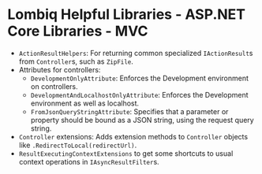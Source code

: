 # Lombiq Helpful Libraries - ASP.NET Core Libraries - MVC

- `ActionResultHelpers`: For returning common specialized `IActionResult`s from `Controller`s, such as `ZipFile`.
- Attributes for controllers:
  - `DevelopmentOnlyAttribute`: Enforces the Development environment on controllers.
  - `DevelopmentAndLocalhostOnlyAttribute`: Enforces the Development environment as well as localhost.
  - `FromJsonQueryStringAttribute`: Specifies that a parameter or property should be bound as a JSON string, using the request query string.
- `Controller` extensions: Adds extension methods to `Controller` objects like `.RedirectToLocal(redirectUrl)`.
- `ResultExecutingContextExtensions` to get some shortcuts to usual context operations in `IAsyncResultFilter`s.
